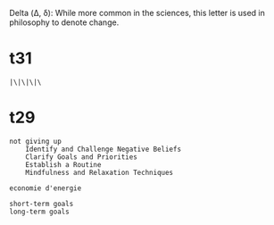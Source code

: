 Delta (Δ, δ): While more common in the sciences, this letter is used in philosophy to denote change.

# t31
    |\|\|\|\
# t29
    not giving up
        Identify and Challenge Negative Beliefs
        Clarify Goals and Priorities
        Establish a Routine
        Mindfulness and Relaxation Techniques

    economie d'energie

    short-term goals
    long-term goals
